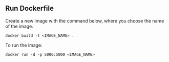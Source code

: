 ## Run Dockerfile

Create a new image with the command below, where you choose the name of the image.

```console
docker build -t <IMAGE_NAME> .
```

To run the image:

```console
docker run -d -p 5000:5000 <IMAGE_NAME>
```
